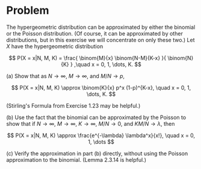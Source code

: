 # Problem
The hypergeometric distribution can be approximated by either the binomial or the Poisson distribution. (Of course, it can be approximated by other distributions, but in this exercise we will concentrate on only these two.) Let $X$ have the hypergeometric distribution

$$
P(X = x|N, M, K) = \frac{
\binom{M}{x} \binom{N-M}{K-x}
}{
\binom{N}{K}
}
,\quad x = 0, 1, \dots, K.
$$

(a) Show that as $N \to \infty$, $M \to \infty$, and $M/N \to p$,

$$
P(X = x|N, M, K) \approx \binom{K}{x} p^x (1-p)^{K-x}, \quad x = 0, 1, \dots, K.
$$

(Stirling's Formula from Exercise 1.23 may be helpful.)

(b) Use the fact that the binomial can be approximated by the Poisson to show that if $N \to \infty$, $M \to \infty$, $K \to \infty$, $M/N \to 0$, and $KM/N \to \lambda$, then

$$
P(X = x|N, M, K) \approx \frac{e^{-\lambda} \lambda^x}{x!}, \quad x = 0, 1, \dots
$$

(c) Verify the approximation in part (b) directly, without using the Poisson approximation to the binomial. (Lemma 2.3.14 is helpful.)
